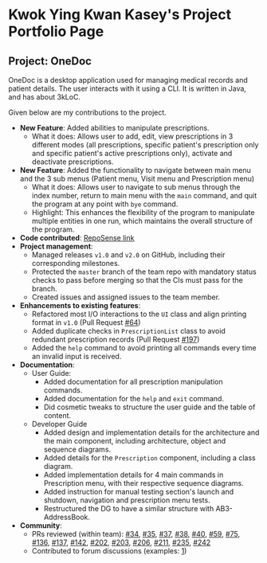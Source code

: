 # Kwok Ying Kwan Kasey's Project Portfolio Page

## Project: OneDoc
OneDoc is a desktop application used for managing medical records and patient details. The user interacts with it using 
a CLI. It is written in Java, and has about 3kLoC.

Given below are my contributions to the project.

* **New Feature**: Added abilities to manipulate prescriptions.
  * What it does: Allows user to add, edit, view prescriptions in 3 different modes (all prescriptions, specific
  patient's prescription only and specific patient's active prescriptions only), activate and deactivate prescriptions.
* **New Feature**: Added the functionality to navigate between main menu and the 3 sub menus (Patient menu, Visit menu 
and Prescription menu)
  * What it does: Allows user to navigate to sub menus through the index number, return to main menu with the `main` 
  command, and quit the program at any point with `bye` command.
  * Highlight: This enhances the flexibility of the program to manipulate multiple entities in one run, which maintains
  the overall structure of the program.
* **Code contributed**: [RepoSense link](https://nus-cs2113-ay2223s1.github.io/tp-dashboard/?search=kaseykwok&breakdown=true&sort=groupTitle&sortWithin=title&since=2022-09-16&timeframe=commit&mergegroup=&groupSelect=groupByRepos&checkedFileTypes=docs~functional-code~test-code~other)
* **Project management**:
  * Managed releases `v1.0` and `v2.0` on GitHub, including their corresponding milestones.
  * Protected the `master` branch of the team repo with mandatory status checks to pass before merging so that the CIs
  must pass for the branch.
  * Created issues and assigned issues to the team member.
* **Enhancements to existing features**:
  * Refactored most I/O interactions to the `UI` class and align printing format in `v1.0` (Pull Request 
  [#64](https://github.com/AY2223S1-CS2113-F11-4/tp/pull/64))
  * Added duplicate checks in `PrescriptionList` class to avoid redundant prescription records (Pull Request 
  [#197](https://github.com/AY2223S1-CS2113-F11-4/tp/pull/197))
  * Added the `help` command to avoid printing all commands every time an invalid input is received.
* **Documentation**:
  * User Guide:
    * Added documentation for all prescription manipulation commands.
    * Added documentation for the `help` and `exit` command.
    * Did cosmetic tweaks to structure the user guide and the table of content.
  * Developer Guide
    * Added design and implementation details for the architecture and the main component, including architecture, 
    object and sequence diagrams.
    * Added details for the `Prescription` component, including a class diagram. 
    * Added implementation details for 4 main commands in Prescription menu, with their respective sequence diagrams.
    * Added instruction for manual testing section's launch and shutdown, navigation and prescription menu tests.
    * Restructured the DG to have a similar structure with AB3-AddressBook.
* **Community**:
  * PRs reviewed (within team): [#34](https://github.com/AY2223S1-CS2113-F11-4/tp/pull/34),
  [#35](https://github.com/AY2223S1-CS2113-F11-4/tp/pull/35),
  [#37](https://github.com/AY2223S1-CS2113-F11-4/tp/pull/37), 
  [#38](https://github.com/AY2223S1-CS2113-F11-4/tp/pull/38),
  [#40](https://github.com/AY2223S1-CS2113-F11-4/tp/pull/40),
  [#59](https://github.com/AY2223S1-CS2113-F11-4/tp/pull/59),
  [#75](https://github.com/AY2223S1-CS2113-F11-4/tp/pull/75),
  [#136](https://github.com/AY2223S1-CS2113-F11-4/tp/pull/136),
  [#137](https://github.com/AY2223S1-CS2113-F11-4/tp/pull/137),
  [#142](https://github.com/AY2223S1-CS2113-F11-4/tp/pull/142),
  [#202](https://github.com/AY2223S1-CS2113-F11-4/tp/pull/202),
  [#203](https://github.com/AY2223S1-CS2113-F11-4/tp/pull/203),
  [#206](https://github.com/AY2223S1-CS2113-F11-4/tp/pull/206),
  [#211](https://github.com/AY2223S1-CS2113-F11-4/tp/pull/211),
  [#235](https://github.com/AY2223S1-CS2113-F11-4/tp/pull/235),
  [#242](https://github.com/AY2223S1-CS2113-F11-4/tp/pull/242)
  * Contributed to forum discussions (examples: [1](https://github.com/nus-cs2113-AY2223S1/forum/issues/20))
